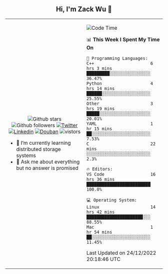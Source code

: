 <h2 align="center"> Hi, I'm Zack Wu 👋 </h2>

<table>
    <tr>
        <td valign="center" width="50%">
            <p align="center">
              <img src="https://img.shields.io/github/stars/izackwu?style=social" alt="Github stars" />
              <img src="https://img.shields.io/github/followers/izackwu?style=social" alt="Github followers" />
              <a href="https://twitter.com/_zackwu"><img src="https://img.shields.io/badge/@__zackwu-1DA1F2?style=flat&logo=Twitter&logoColor=white" alt="Twitter"/></a>
              <a href="https://www.linkedin.com/in/izackwu/?locale=en_US"><img src="https://img.shields.io/badge/@izackwu-0073b1?style=flat&logo=LinkedIn&logoColor=white" alt="Linkedin" /></a>
              <a href="https://www.douban.com/people/keith1"><img src="https://img.shields.io/badge/@keith1-007722?style=flat&logo=Douban&logoColor=white" alt="Douban" /></a>
              <img src="https://visitor-badge.glitch.me/badge?page_id=keithnull" alt="vistors" />
            </p>
            <ul>
                <li>🌱 I’m currently learning distributed storage systems</li>
                <li>💬 Ask me about everything but no answer is promised</li>
            </ul>
        </td>
       <td valign="top" width="50%">
    
<!--START_SECTION:waka-->
![Code Time](http://img.shields.io/badge/Code%20Time-2%2C216%20hrs%206%20mins-blue)

📊 **This Week I Spent My Time On** 

```text
💬 Programming Languages: 
C++                      6 hrs 3 mins        █████████░░░░░░░░░░░░░░░░   36.47% 
Python                   4 hrs 14 mins       ██████░░░░░░░░░░░░░░░░░░░   25.55% 
Other                    3 hrs 19 mins       █████░░░░░░░░░░░░░░░░░░░░   20.01% 
YAML                     1 hr 15 mins        ██░░░░░░░░░░░░░░░░░░░░░░░   7.53% 
C                        22 mins             ░░░░░░░░░░░░░░░░░░░░░░░░░   2.3%

🔥 Editors: 
VS Code                  16 hrs 36 mins      █████████████████████████   100.0%

💻 Operating System: 
Linux                    14 hrs 42 mins      ██████████████████████░░░   88.55% 
Mac                      1 hr 54 mins        ██░░░░░░░░░░░░░░░░░░░░░░░   11.45%

```


 Last Updated on 24/12/2022 20:18:46 UTC
<!--END_SECTION:waka-->
</td></tr>
</table>


